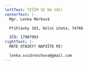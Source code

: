 ```yaml
---
leftText: TĚŠÍM SE NA VÁS!
centerText: |-
  Mgr. Lenka Měrková

  Přihlávky 103, Dolní Lhota, 74766

  IČO: 17907993
rightText: |-
  MÁTE OTÁZKY? NAPIŠTE MI!

  lenka.svidrnochova@gmail.com
---
```

